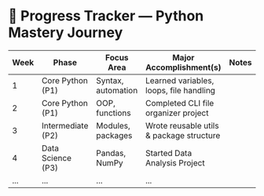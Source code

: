 # 📅 Progress Tracker — Python Mastery Journey

| Week | Phase              | Focus Area         | Major Accomplishment(s)                  | Notes     |
|------|--------------------|--------------------|------------------------------------------|-----------|
| 1    | Core Python (P1)   | Syntax, automation | Learned variables, loops, file handling  |           |
| 2    | Core Python (P1)   | OOP, functions     | Completed CLI file organizer project     |           |
| 3    | Intermediate (P2)  | Modules, packages  | Wrote reusable utils & package structure |           |
| 4    | Data Science (P3)  | Pandas, NumPy      | Started Data Analysis Project            |           |
| ...  | ...                | ...                | ...                                      |           |
